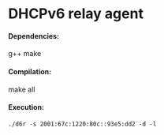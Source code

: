 # DHCPv6 relay agent

#### Dependencies:
  g++
  make

#### Compilation:
  make all
  
#### Execution:
    ./d6r -s 2001:67c:1220:80c::93e5:dd2 -d -l 
  
